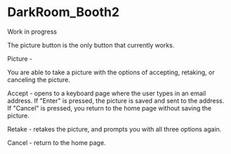 # DarkRoom_Booth2
Work in progress

The picture button is the only button that currently works.

Picture -

You are able to take a picture with the options of accepting, retaking, or canceling the picture.

Accept - opens to a keyboard page where the user types in an email address. 
If "Enter" is pressed, the picture is saved and sent to the address.
If "Cancel" is pressed, you return to the home page without saving the picture.

Retake - retakes the picture, and prompts you with all three options again.

Cancel - return to the home page.
